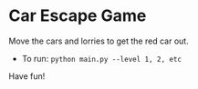 # Car Escape Game

Move the cars and lorries to get the red car out. 


- To run: ```python main.py --level 1, 2, etc```

Have fun!